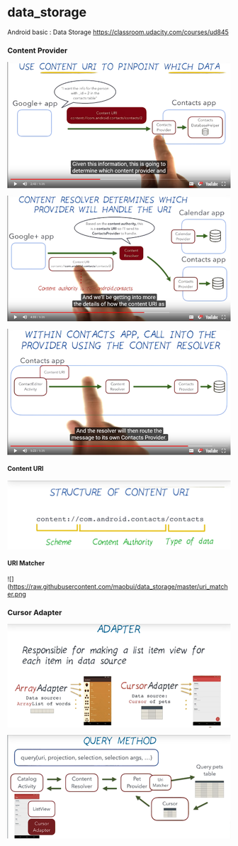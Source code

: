 # data_storage
Android basic : Data Storage
https://classroom.udacity.com/courses/ud845


### Content Provider

![](https://raw.githubusercontent.com/maobui/data_storage/master/content_provider.png)

![](https://raw.githubusercontent.com/maobui/data_storage/master/content_provider1.png)

![](https://raw.githubusercontent.com/maobui/data_storage/master/content_provider2.png)


#### Content URI

![](https://raw.githubusercontent.com/maobui/data_storage/master/structure_content_uri.png)


#### URI Matcher

![](https://raw.githubusercontent.com/maobui/data_storage/master/uri_matcher.png


### Cursor Adapter

![](https://raw.githubusercontent.com/maobui/data_storage/master/cusor_adapter.png)

![](https://raw.githubusercontent.com/maobui/data_storage/master/cusor_adapter1.png)
